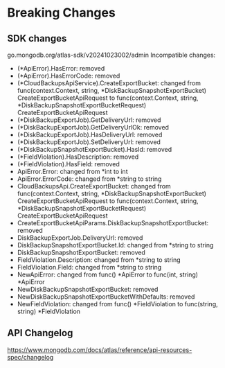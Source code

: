 # Breaking Changes

## SDK changes

go.mongodb.org/atlas-sdk/v20241023002/admin
Incompatible changes:

- (\*ApiError).HasError: removed
- (\*ApiError).HasErrorCode: removed
- (*CloudBackupsApiService).CreateExportBucket: changed from func(context.Context, string, *DiskBackupSnapshotExportBucket) CreateExportBucketApiRequest to func(context.Context, string, \*DiskBackupSnapshotExportBucketRequest) CreateExportBucketApiRequest
- (\*DiskBackupExportJob).GetDeliveryUrl: removed
- (\*DiskBackupExportJob).GetDeliveryUrlOk: removed
- (\*DiskBackupExportJob).HasDeliveryUrl: removed
- (\*DiskBackupExportJob).SetDeliveryUrl: removed
- (\*DiskBackupSnapshotExportBucket).HasId: removed
- (\*FieldViolation).HasDescription: removed
- (\*FieldViolation).HasField: removed
- ApiError.Error: changed from \*int to int
- ApiError.ErrorCode: changed from \*string to string
- CloudBackupsApi.CreateExportBucket: changed from func(context.Context, string, *DiskBackupSnapshotExportBucket) CreateExportBucketApiRequest to func(context.Context, string, *DiskBackupSnapshotExportBucketRequest) CreateExportBucketApiRequest
- CreateExportBucketApiParams.DiskBackupSnapshotExportBucket: removed
- DiskBackupExportJob.DeliveryUrl: removed
- DiskBackupSnapshotExportBucket.Id: changed from \*string to string
- DiskBackupSnapshotExportBucket: removed
- FieldViolation.Description: changed from \*string to string
- FieldViolation.Field: changed from \*string to string
- NewApiError: changed from func() *ApiError to func(int, string) *ApiError
- NewDiskBackupSnapshotExportBucket: removed
- NewDiskBackupSnapshotExportBucketWithDefaults: removed
- NewFieldViolation: changed from func() *FieldViolation to func(string, string) *FieldViolation

## API Changelog

https://www.mongodb.com/docs/atlas/reference/api-resources-spec/changelog
